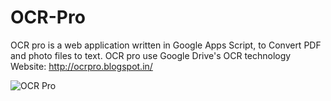 # OCR-Pro
OCR pro is a web application written in Google Apps Script, to Convert PDF and photo files to text. OCR pro use Google Drive's OCR technology Website:  http://ocrpro.blogspot.in/

![OCR Pro](https://1.bp.blogspot.com/-05BZrvdXI-A/WkZs5LhHndI/AAAAAAAAAB8/YNwjoE5aS5U60yKJrfc867KRsFiRvCQbwCLcBGAs/s252/OCR-Pro.png "OCR Pro logo")
